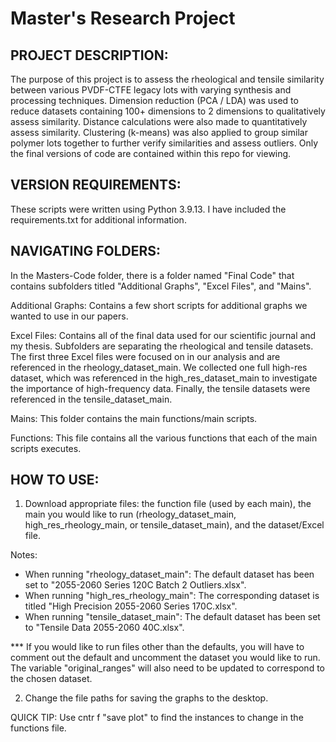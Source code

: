 Master's Research Project
=========================

PROJECT DESCRIPTION:
--------------------
The purpose of this project is to assess the rheological and tensile similarity between various PVDF-CTFE legacy lots with varying synthesis and processing techniques. Dimension reduction (PCA / LDA) was used to reduce datasets containing 100+ dimensions to 2 dimensions to qualitatively assess similarity. Distance calculations were also made to quantitatively assess similarity. Clustering (k-means) was also applied to group similar polymer lots together to further verify similarities and assess outliers. Only the final versions of code are contained within this repo for viewing.

VERSION REQUIREMENTS:
--------------------
These scripts were written using Python 3.9.13. I have included the requirements.txt for additional information.

NAVIGATING FOLDERS:
-------------------
In the Masters-Code folder, there is a folder named "Final Code" that contains subfolders titled "Additional Graphs", "Excel Files", and "Mains". 

Additional Graphs: Contains a few short scripts for additional graphs we wanted to use in our papers.
  
Excel Files: Contains all of the final data used for our scientific journal and my thesis. Subfolders are separating the rheological and tensile datasets. The first three Excel files were focused on in our analysis and are referenced in the rheology_dataset_main. We collected one full high-res dataset, which was referenced in the high_res_dataset_main to investigate the importance of high-frequency data. Finally, the tensile datasets were referenced in the tensile_dataset_main.

Mains: This folder contains the main functions/main scripts.

Functions: This file contains all the various functions that each of the main scripts executes. 

HOW TO USE:
---------------
1) Download appropriate files: the function file (used by each main), the main you would like to run (rheology_dataset_main, high_res_rheology_main, or tensile_dataset_main), and the dataset/Excel file.

Notes:
- When running "rheology_dataset_main": The default dataset has been set to "2055-2060 Series 120C Batch 2 Outliers.xlsx".
- When running "high_res_rheology_main": The corresponding dataset is titled "High Precision 2055-2060 Series 170C.xlsx".
- When running "tensile_dataset_main": The default dataset has been set to "Tensile Data 2055-2060 40C.xlsx".
  
*** If you would like to run files other than the defaults, you will have to comment out the default and uncomment the dataset you would like          to run. The variable "original_ranges" will also need to be updated to correspond to the chosen dataset.
  
2) Change the file paths for saving the graphs to the desktop.

QUICK TIP: Use cntr f "save plot" to find the instances to change in the functions file.
